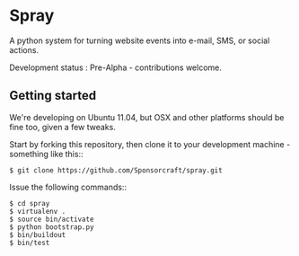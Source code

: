 Spray
=====

A python system for turning website events into 
e-mail, SMS, or social actions.  

Development status : Pre-Alpha - contributions welcome.

Getting started
---------------

We're developing on Ubuntu 11.04, but OSX and other platforms
should be fine too, given a few tweaks.

Start by forking this repository, then clone it to your development
machine - something like this::

    $ git clone https://github.com/Sponsorcraft/spray.git

Issue the following commands::

    $ cd spray
    $ virtualenv .
    $ source bin/activate
    $ python bootstrap.py 
    $ bin/buildout 
    $ bin/test




